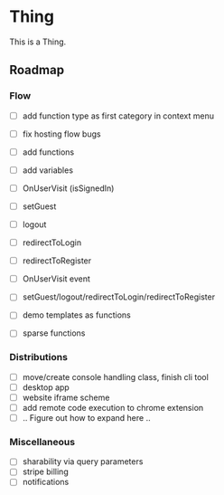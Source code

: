 # Thing
This is a Thing.

## Roadmap

### Flow
- [ ] add function type as first category in context menu
- [ ] fix hosting flow bugs

- [ ] add functions
- [ ] add variables

- [ ] OnUserVisit (isSignedIn)
- [ ] setGuest
- [ ] logout
- [ ] redirectToLogin
- [ ] redirectToRegister

- [ ] OnUserVisit event
- [ ] setGuest/logout/redirectToLogin/redirectToRegister

- [ ] demo templates as functions
- [ ] sparse functions

### Distributions
- [ ] move/create console handling class, finish cli tool
- [ ] desktop app
- [ ] website iframe scheme
- [ ] add remote code execution to chrome extension
- [ ] .. Figure out how to expand here .. 

### Miscellaneous
- [ ] sharability via query parameters
- [ ] stripe billing
- [ ] notifications
